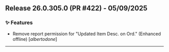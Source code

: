 ## Release 26.0.305.0 (PR #422) - 05/09/2025
### ✨ Features
  * Remove report permission for "Updated Item Desc. on Ord." (Enhanced offline) [*albertodone*]

---


